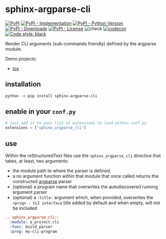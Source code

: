 # sphinx-argparse-cli

[![PyPI](https://img.shields.io/pypi/v/sphinx-argparse-cli?style=flat-square)](https://pypi.org/project/sphinx-argparse-cli)
[![PyPI - Implementation](https://img.shields.io/pypi/implementation/sphinx-argparse-cli?style=flat-square)](https://pypi.org/project/sphinx-argparse-cli)
[![PyPI - Python Version](https://img.shields.io/pypi/pyversions/sphinx-argparse-cli?style=flat-square)](https://pypi.org/project/sphinx-argparse-cli)
[![PyPI - Downloads](https://img.shields.io/pypi/dm/sphinx-argparse-cli?style=flat-square)](https://pypistats.org/packages/sphinx-argparse-cli)
[![PyPI - License](https://img.shields.io/pypi/l/sphinx-argparse-cli?style=flat-square)](https://opensource.org/licenses/MIT)
![check](https://github.com/gaborbernat/sphinx-argparse-cli/workflows/check/badge.svg?branch=main)
[![codecov](https://codecov.io/gh/gaborbernat/sphinx-argparse-cli/branch/main/graph/badge.svg)](https://codecov.io/gh/pypa/virtualenv)
[![Code style:
black](https://img.shields.io/badge/code%20style-black-000000.svg?style=flat-square)](https://github.com/psf/black)

Render CLI arguments (sub-commands friendly) defined by the argparse module.

Demo projects:

- [tox](https://tox.readthedocs.io/en/rewrite/cli_interface.html)

## installation

```bash
python -m pip install sphinx-argparse-cli
```

## enable in your `conf.py`

```python
# just add it to your list of extensions to load within conf.py
extensions = ["sphinx_argparse_cli"]
```

## use

Within the reStructuredText files use the `sphinx_argparse_cli` directive that takes, at least, two arguments:

- the module path to where the parser is defined,
- a no argument function within that module that once called returns the constructed
  [argparse](https://docs.python.org/3/library/argparse.html) parser
- (optional) a program name that overwrites the autodiscovered running argument parser
- (optional) a `:title:` argument which, when provided, overwrites the
  `<prog> - CLI interface` title added by default and when empty, will not be included

```rst
.. sphinx_argparse_cli::
  :module: a_project.cli
  :func: build_parser
  :prog: my-cli-program
```
